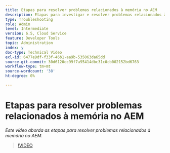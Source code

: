 ```yaml
---
title: Etapas para resolver problemas relacionados à memória no AEM
description: Etapas para investigar e resolver problemas relacionados à memória
type: Troubleshooting
role: Admin
level: Intermediate
version: 6.5, Cloud Service
feature: Developer Tools
topic: Administration
index: y
doc-type: Technical Video
exl-id: 6477e9df-f33f-46b1-aa9b-535063da65dd
source-git-commit: 30d6120ec99f7a95414dbc31c0cb002152bd6763
workflow-type: tm+mt
source-wordcount: '38'
ht-degree: 0%

---
```


# Etapas para resolver problemas relacionados à memória no AEM

*Este vídeo aborda as etapas para resolver problemas relacionados à memória no AEM.*

>[!VIDEO](https://video.tv.adobe.com/v/335473?quality=12&learn=on)

